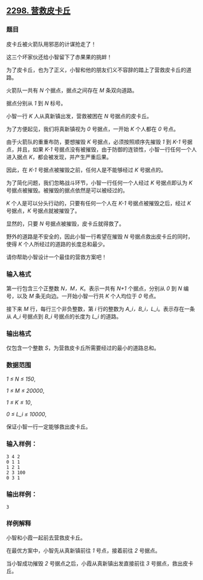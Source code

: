 ## [2298. 营救皮卡丘](https://www.acwing.com/problem/content/2300/)

### 题目

皮卡丘被火箭队用邪恶的计谋抢走了！

这三个坏家伙还给小智留下了赤果果的挑衅！

为了皮卡丘，也为了正义，小智和他的朋友们义不容辞的踏上了营救皮卡丘的道路。

火箭队一共有 *N* 个据点，据点之间存在 *M* 条双向道路。

据点分别从 *1* 到 *N* 标号。

小智一行 *K* 人从真新镇出发，营救被困在 *N* 号据点的皮卡丘。

为了方便起见，我们将真新镇视为 *0* 号据点，一开始 *K* 个人都在 *0* 号点。

由于火箭队的重重布防，要想摧毁 *K* 号据点，必须按照顺序先摧毁 *1* 到 *K-1* 号据点，并且，如果 *K-1* 号据点没有被摧毁，由于防御的连锁性，小智一行任何一个人进入据点 *K*，都会被发现，并产生严重后果。

因此，在 *K-1* 号据点被摧毁之前，任何人是不能够经过 *K* 号据点的。

为了简化问题，我们忽略战斗环节，小智一行任何一个人经过 *K* 号据点即认为 *K* 号据点被摧毁。被摧毁的据点依然是可以被经过的。

*K* 个人是可以分头行动的，只要有任何一个人在 *K-1* 号据点被摧毁之后，经过 *K* 号据点，*K* 号据点就被摧毁了。

显然的，只要 *N* 号据点被摧毁，皮卡丘就得救了。

野外的道路是不安全的，因此小智一行希望在摧毁 *N* 号据点救出皮卡丘的同时，使得 *K* 个人所经过的道路的长度总和最少。

请你帮助小智设计一个最佳的营救方案吧！

### 输入格式

第一行包含三个正整数 *N，M，K*。表示一共有 *N+1* 个据点，分别从 *0* 到 *N* 编号，以及 *M* 条无向边。一开始小智一行共 *K* 个人均位于 *0* 号点。

接下来 *M* 行，每行三个非负整数，第 *i* 行的整数为 *A_i，B_i，L_i*。表示存在一条从 *A_i* 号据点到 *B_i* 号据点的长度为 *L_i* 的道路。

### 输出格式

仅包含一个整数 *S*，为营救皮卡丘所需要经过的最小的道路总和。

### 数据范围

*1 ≤ N ≤ 150*,

*1 ≤ M ≤ 20000*,

*1 ≤ K ≤ 10*,

*0 ≤ L_i ≤ 10000*,

保证小智一行一定能够救出皮卡丘。

### 输入样例：

```
3 4 2
0 1 1
1 2 1
2 3 100
0 3 1
```

### 输出样例：

```
3
```

### 样例解释

小智和小霞一起前去营救皮卡丘。

在最优方案中，小智先从真新镇前往 *1* 号点，接着前往 *2* 号据点。

当小智成功摧毁 *2* 号据点之后，小霞从真新镇出发直接前往 *3* 号据点，救出皮卡丘。
